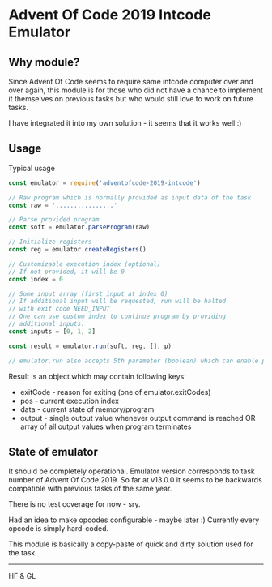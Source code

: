 # Advent Of Code 2019 Intcode Emulator

## Why module?

Since Advent Of Code seems to require same intcode computer over and over again, this module is for those who did not have a chance to implement it themselves on previous tasks but who would still love to work on future tasks.

I have integrated it into my own solution - it seems that it works well :)

## Usage

Typical usage
```javascript
const emulator = require('adventofcode-2019-intcode')

// Raw program which is normally provided as input data of the task
const raw = '................'

// Parse provided program
const soft = emulator.parseProgram(raw)

// Initialize registers
const reg = emulator.createRegisters()

// Customizable execution index (optional)
// If not provided, it will be 0
const index = 0

// Some input array (first input at index 0)
// If additional input will be requested, run will be halted
// with exit code NEED_INPUT
// One can use custom index to continue program by providing
// additional inputs.
const inputs = [0, 1, 2]

const result = emulator.run(soft, reg, [], p)

// emulator.run also accepts 5th parameter (boolean) which can enable printing every command it executes
```

Result is an object which may contain following keys:
* exitCode - reason for exiting (one of emulator.exitCodes)
* pos - current execution index
* data - current state of memory/program
* output - single output value whenever output command is reached OR array of all output values when program terminates

## State of emulator

It should be completely operational. Emulator version corresponds to task number of Advent Of Code 2019. So far at v13.0.0 it seems to be backwards compatible with previous tasks of the same year.

There is no test coverage for now - sry.

Had an idea to make opcodes configurable - maybe later :) Currently every opcode is simply hard-coded.

This module is basically a copy-paste of quick and dirty solution used for the task.

___
HF & GL